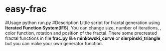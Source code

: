# easy-frac
#Usage
python run.py
#Description
Little script for fractal generation using **Iterated Function System**(**IFS**). You can change size, number of iterations, , color function, rotation and position of the fractal. There some precreated fractal functions in file **frac.py** like **minkowski_curve** or **sierpinski_triangle** but you can make your own generator function.
